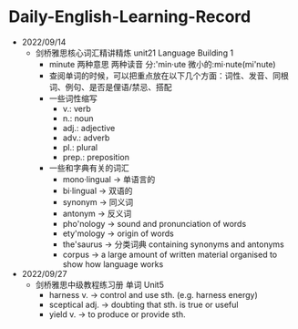 # Daily-English-Learning-Record

- 2022/09/14
  - 剑桥雅思核心词汇精讲精炼 unit21 Language Building 1
    - minute 两种意思 两种读音 分:'min·ute 微小的:mi·nute(mi'nute)
    - 查阅单词的时候，可以把重点放在以下几个方面：词性、发音、同根词、例句、是否是俚语/禁忌、搭配
    - 一些词性缩写 
      - v.: verb
      - n.: noun
      - adj.: adjective 
      - adv.: adverb 
      - pl.: plural 
      - prep.: preposition
    - 一些和字典有关的词汇
      - mono·lingual -> 单语言的
      - bi·lingual -> 双语的
      - synonym -> 同义词
      - antonym -> 反义词
      - pho'nology -> sound and pronunciation of words
      - ety'mology -> origin of words
      - the'saurus -> 分类词典 containing synonyms and antonyms
      - corpus -> a large amount of written material organised to show how language works
- 2022/09/27
  - 剑桥雅思中级教程练习册 单词 Unit5
    - harness v. -> control and use sth. (e.g. harness energy)
    - sceptical adj. -> doubting that sth. is true or useful
    - yield v. -> to produce or provide sth.
